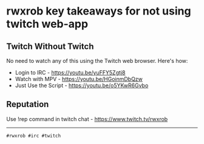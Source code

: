 # **rwxrob** key takeaways for not using twitch web-app

## Twitch Without Twitch
No need to watch any of this using the Twitch web browser. Here's how:

- Login to IRC - https://youtu.be/yuFFY5Zgtj8
- Watch with MPV - https://youtu.be/HGoinmDbQzw
- Just Use the Script - https://youtu.be/o5YKwR6Gvbo

## Reputation

Use !rep command in twitch chat - https://www.twitch.tv/rwxrob

---
    #rwxrob #irc #twitch